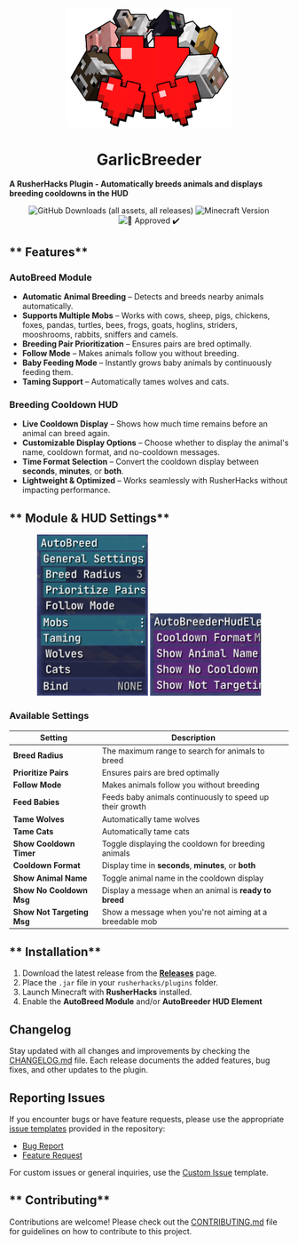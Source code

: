 <p align="center">
    <img src="assets/GarlicBreeder.png" alt="AutoBreeder HUD Preview" width="300">
</p>

<h1 align="center">GarlicBreeder</h1>

**A RusherHacks Plugin - Automatically breeds animals and displays breeding cooldowns in the HUD**

<p align="center">
  <img src="https://img.shields.io/github/downloads/GarlicRot/GarlicBreeder/total?label=Downloads" alt="GitHub Downloads (all assets, all releases)">
  <img src="https://img.shields.io/badge/Minecraft-1.20.1- 1.21.4-62b47a?style=flat&logo=minecraft&logoColor=white" alt="Minecraft Version">
  <img src="https://img.shields.io/badge/%F0%9F%A7%84-Approved%20%E2%9C%94%EF%B8%8F-blue?style=flat" alt="🧄 Approved ✔️">
</p>

## ** Features**

### **AutoBreed Module**

- **Automatic Animal Breeding** – Detects and breeds nearby animals automatically.
- **Supports Multiple Mobs** – Works with cows, sheep, pigs, chickens, foxes, pandas, turtles, bees, frogs, goats, hoglins, striders, mooshrooms, rabbits, sniffers and camels.
- **Breeding Pair Prioritization** – Ensures pairs are bred optimally.
- **Follow Mode** – Makes animals follow you without breeding.
- **Baby Feeding Mode** – Instantly grows baby animals by continuously feeding them.
- **Taming Support** – Automatically tames wolves and cats.

### **Breeding Cooldown HUD**

- **Live Cooldown Display** – Shows how much time remains before an animal can breed again.
- **Customizable Display Options** – Choose whether to display the animal's name, cooldown format, and no-cooldown messages.
- **Time Format Selection** – Convert the cooldown display between **seconds**, **minutes**, or **both**.
- **Lightweight & Optimized** – Works seamlessly with RusherHacks without impacting performance.

## ** Module & HUD Settings**

<p align="center">
    <img src="assets/ModuleSettings.png" alt="AutoBreeder Module Settings" width="200">
    <img src="assets/HudElement.png" alt="Breeding Cooldown HUD" width="200">
</p>

### **Available Settings**

| Setting                    | Description                                              |
| -------------------------- | -------------------------------------------------------- |
| **Breed Radius**           | The maximum range to search for animals to breed         |
| **Prioritize Pairs**       | Ensures pairs are bred optimally                         |
| **Follow Mode**            | Makes animals follow you without breeding                |
| **Feed Babies**            | Feeds baby animals continuously to speed up their growth |
| **Tame Wolves**            | Automatically tame wolves                                |
| **Tame Cats**              | Automatically tame cats                                  |
| **Show Cooldown Timer**    | Toggle displaying the cooldown for breeding animals      |
| **Cooldown Format**        | Display time in **seconds**, **minutes**, or **both**    |
| **Show Animal Name**       | Toggle animal name in the cooldown display               |
| **Show No Cooldown Msg**   | Display a message when an animal is **ready to breed**   |
| **Show Not Targeting Msg** | Show a message when you're not aiming at a breedable mob |

## ** Installation**

1. Download the latest release from the **[Releases](https://github.com/GarlicRot/GarlicBreeder/releases)** page.
2. Place the `.jar` file in your `rusherhacks/plugins` folder.
3. Launch Minecraft with **RusherHacks** installed.
4. Enable the **AutoBreed Module** and/or **AutoBreeder HUD Element**

## Changelog

Stay updated with all changes and improvements by checking the [CHANGELOG.md](CHANGELOG.md) file. Each release documents the added features, bug fixes, and other updates to the plugin.

## Reporting Issues

If you encounter bugs or have feature requests, please use the appropriate [issue templates](https://github.com/GarlicRot/GarlicBreeder/issues/new/choose) provided in the repository:

- [Bug Report](https://github.com/GarlicRot/GarlicBreeder/issues/new?template=bug_report.md)  
- [Feature Request](https://github.com/GarlicRot/GarlicBreeder/issues/new?template=feature_request.md)

For custom issues or general inquiries, use the [Custom Issue](https://github.com/GarlicRot/GarlicBreeder/issues/new?template=custom_issue.md) template.

## ** Contributing**

Contributions are welcome! Please check out the [CONTRIBUTING.md](CONTRIBUTING.md) file for guidelines on how to contribute to this project.
